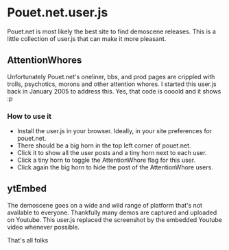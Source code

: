 # Pouet.net.user.js

Pouet.net is most likely the best site to find demoscene releases. This is a little collection of user.js that can make it more pleasant.

## AttentionWhores

Unfortunately Pouet.net's oneliner, bbs, and prod pages are crippled with trolls, psychotics, morons and other attention whores.
I started this user.js back in January 2005 to address this. Yes, that code is oooold and it shows :p

### How to use it

* Install the user.js in your browser. Ideally, in your site preferences for pouet.net.
* There should be a big horn in the top left corner of pouet.net.
* Click it to show all the user posts and a tiny horn next to each user.
* Click a tiny horn to toggle the AttentionWhore flag for this user.
* Click again the big horn to hide the post of the AttentionWhore users.

## ytEmbed

The demoscene goes on a wide and wild range of platform that's not available to everyone. Thankfully many demos are captured and uploaded on Youtube. This user.js replaced the screenshot by the embedded Youtube video whenever possible.


That's all folks
